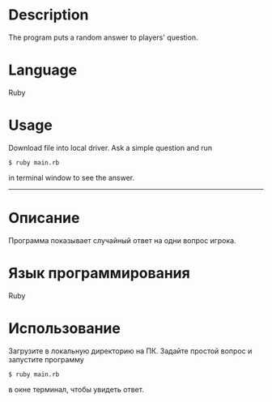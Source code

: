# Description

  The program puts a random answer to players' question.

# Language
  Ruby

# Usage

  Download file into local driver. Ask a simple question and run
  ```
  $ ruby main.rb
  ```
  in terminal window to see the answer.
_____________________________________________________________________________________
# Описание

  Программа показывает случайный ответ на одни вопрос игрока.

# Язык программирования
  Ruby

# Использование

  Загрузите в локальную директорию на ПК. Задайте простой вопрос и запустите программу
  ```
  $ ruby main.rb
  ```
  в окне терминал, чтобы увидеть ответ.
